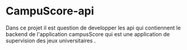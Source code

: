 # CampuScore-api
Dans ce projet il est question de developper les api qui contiennent le backend de l'application campusScore qui est une application de supervision des jeux universitaires .
